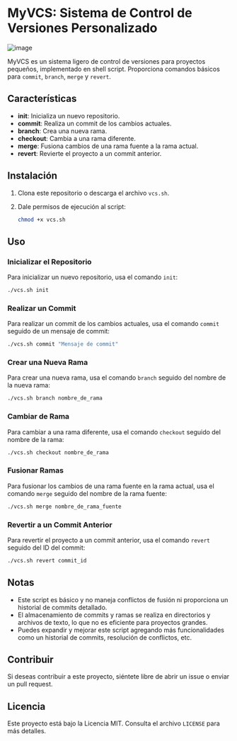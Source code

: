 

# MyVCS: Sistema de Control de Versiones Personalizado
![image](https://github.com/user-attachments/assets/651e50dd-cf04-4e17-b8d0-11c164d2a3c4)

MyVCS es un sistema ligero de control de versiones para proyectos pequeños, implementado en shell script. Proporciona comandos básicos para `commit`, `branch`, `merge` y `revert`.

## Características

- **init**: Inicializa un nuevo repositorio.
- **commit**: Realiza un commit de los cambios actuales.
- **branch**: Crea una nueva rama.
- **checkout**: Cambia a una rama diferente.
- **merge**: Fusiona cambios de una rama fuente a la rama actual.
- **revert**: Revierte el proyecto a un commit anterior.

## Instalación

1. Clona este repositorio o descarga el archivo `vcs.sh`.
2. Dale permisos de ejecución al script:

    ```sh
    chmod +x vcs.sh
    ```

## Uso

### Inicializar el Repositorio

Para inicializar un nuevo repositorio, usa el comando `init`:

```sh
./vcs.sh init
```

### Realizar un Commit

Para realizar un commit de los cambios actuales, usa el comando `commit` seguido de un mensaje de commit:

```sh
./vcs.sh commit "Mensaje de commit"
```

### Crear una Nueva Rama

Para crear una nueva rama, usa el comando `branch` seguido del nombre de la nueva rama:

```sh
./vcs.sh branch nombre_de_rama
```

### Cambiar de Rama

Para cambiar a una rama diferente, usa el comando `checkout` seguido del nombre de la rama:

```sh
./vcs.sh checkout nombre_de_rama
```

### Fusionar Ramas

Para fusionar los cambios de una rama fuente en la rama actual, usa el comando `merge` seguido del nombre de la rama fuente:

```sh
./vcs.sh merge nombre_de_rama_fuente
```

### Revertir a un Commit Anterior

Para revertir el proyecto a un commit anterior, usa el comando `revert` seguido del ID del commit:

```sh
./vcs.sh revert commit_id
```

## Notas

- Este script es básico y no maneja conflictos de fusión ni proporciona un historial de commits detallado.
- El almacenamiento de commits y ramas se realiza en directorios y archivos de texto, lo que no es eficiente para proyectos grandes.
- Puedes expandir y mejorar este script agregando más funcionalidades como un historial de commits, resolución de conflictos, etc.

## Contribuir

Si deseas contribuir a este proyecto, siéntete libre de abrir un issue o enviar un pull request.

## Licencia

Este proyecto está bajo la Licencia MIT. Consulta el archivo `LICENSE` para más detalles.

